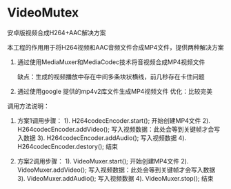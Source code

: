 # VideoMutex

安卓版视频合成H264+AAC解决方案

本工程的作用用于将H264视频和AAC音频文件合成MP4文件，提供两种解决方案

1. 通过使用MediaMuxer和MediaCodec技术将音视频合成MP4视频文件

   缺点：生成的视频播放中存在中间多条块状横线，前几秒存在卡住问题
   
2. 通过使用google 提供的mp4v2库文件生成MP4视频文件
   优化：比较完美

调用方法说明：
1. 方案1调用步骤：
   1). H264codecEncoder.start();
       开始创建MP4文件
   2). H264codecEncoder.addVideo();
       写入视频数据：此处会等到关键帧才会写入数据
   3). H264codecEncoder.addAudio();
       写入视频数据
   4). H264codecEncoder.destory();
       结束
   
2. 方案2调用步骤：
   1). VideoMuxer.start();
       开始创建MP4文件
   2). VideoMuxer.addVideo();
       写入视频数据：此处会等到关键帧才会写入数据
   3). VideoMuxer.addAudio();
       写入视频数据
   4). VideoMuxer.stop();
       结束
